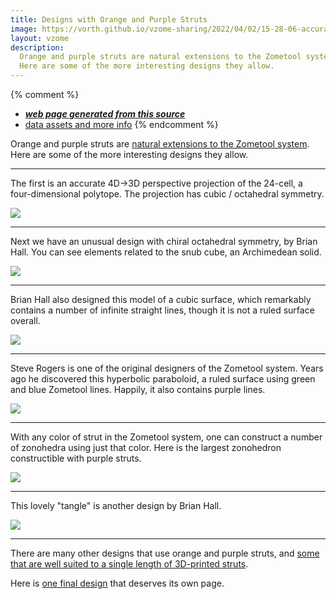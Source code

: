 ```yaml
---
title: Designs with Orange and Purple Struts
image: https://vorth.github.io/vzome-sharing/2022/04/02/15-28-06-accuratePerspective24cell/accuratePerspective24cell.png
layout: vzome
description:
  Orange and purple struts are natural extensions to the Zometool system.
  Here are some of the more interesting designs they allow.
---
```


{% comment %}
 - [***web page generated from this source***](https://vorth.github.io/vzome-sharing/2022/04/02/accuratePerspective24cell-15-28-06.html)
 - [data assets and more info](https://github.com/vorth/vzome-sharing/tree/main/2022/04/02/15-28-06-accuratePerspective24cell/)
{% endcomment %}

Orange and purple struts are
[natural extensions to the Zometool system](https://vorth.github.io/vzome-sharing/2022/02/15/orange-red-demo-18-41-14.html).
Here are some of the more interesting designs they allow.

___

The first is an accurate 4D->3D perspective projection of the 24-cell, a four-dimensional polytope.
The projection has cubic / octahedral symmetry.

<vzome-viewer style="width: 100%; height: 65vh;"
       src="https://vorth.github.io/vzome-sharing/2022/04/02/15-28-06-accuratePerspective24cell/accuratePerspective24cell.vZome" >
  <img src="https://vorth.github.io/vzome-sharing/2022/04/02/15-28-06-accuratePerspective24cell/accuratePerspective24cell.png" />
</vzome-viewer>

___

Next we have an unusual design with chiral octahedral symmetry, by Brian Hall.
You can see elements related to the snub cube, an Archimedean solid.

<vzome-viewer style="width: 100%; height: 65vh;"
       src="https://vorth.github.io/vzome-sharing/2022/04/02/15-14-32-brian-hall-octahedral/brian-hall-octahedral.vZome" >
  <img src="https://vorth.github.io/vzome-sharing/2022/04/02/15-14-32-brian-hall-octahedral/brian-hall-octahedral.png" />
</vzome-viewer>

___

Brian Hall also designed this model of a cubic surface,
which remarkably contains a number of infinite straight lines,
though it is not a ruled surface overall.

<vzome-viewer style="width: 100%; height: 65vh;"
       src="https://vorth.github.io/vzome-sharing/2022/04/02/15-15-41-cubicSurfaceLines-purpleYellow/cubicSurfaceLines-purpleYellow.vZome" >
  <img src="https://vorth.github.io/vzome-sharing/2022/04/02/15-15-41-cubicSurfaceLines-purpleYellow/cubicSurfaceLines-purpleYellow.png" />
</vzome-viewer>

___

Steve Rogers is one of the original designers of the Zometool system.
Years ago he discovered this hyperbolic paraboloid, a ruled surface using green and blue Zometool lines.
Happily, it also contains purple lines.

<vzome-viewer style="width: 100%; height: 65vh;"
       src="https://vorth.github.io/vzome-sharing/2022/04/02/15-06-24-yellowAxisSaddleWeb/yellowAxisSaddleWeb.vZome" >
  <img src="https://vorth.github.io/vzome-sharing/2022/04/02/15-06-24-yellowAxisSaddleWeb/yellowAxisSaddleWeb.png" />
</vzome-viewer>

___

With any color of strut in the Zometool system,
one can construct a number of zonohedra using just that color.
Here is the largest zonohedron constructible with purple struts.

<vzome-viewer style="width: 100%; height: 65vh;"
       src="https://vorth.github.io/vzome-sharing/2022/04/02/15-09-17-purple-zonohedron/purple-zonohedron.vZome" >
  <img src="https://vorth.github.io/vzome-sharing/2022/04/02/15-09-17-purple-zonohedron/purple-zonohedron.png" />
</vzome-viewer>

___

This lovely "tangle" is another design by Brian Hall.

<vzome-viewer style="width: 100%; height: 65vh;"
       src="https://vorth.github.io/vzome-sharing/2022/04/02/15-31-27-purpleOrange-fanTangle/purpleOrange-fanTangle.vZome" >
  <img src="https://vorth.github.io/vzome-sharing/2022/04/02/15-31-27-purpleOrange-fanTangle/purpleOrange-fanTangle.png" />
</vzome-viewer>

___

There are many other designs that use orange and purple struts, and
[some that are well suited to a single length of 3D-printed struts](https://vorth.github.io/vzome-sharing/g4g/14/gift.html).

Here is [one final design](https://vorth.github.io/vzome-sharing/2006/09/23/C140-orange-fullerene-21-37-06.html)
that deserves its own page.


